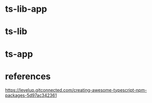 # ts-lib-app

# ts-lib


# ts-app


# references

https://levelup.gitconnected.com/creating-awesome-typescript-npm-packages-5d97ac342361
